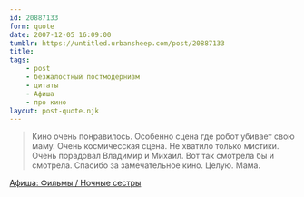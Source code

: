 ```yaml
---
id: 20887133
form: quote
date: 2007-12-05 16:09:00
tumblr: https://untitled.urbansheep.com/post/20887133
title: 
tags:
    - post
    - безжалостный постмодернизм
    - цитаты
    - Афиша
    - про кино
layout: post-quote.njk
---
```


<blockquote>
Кино очень понравилось. Особенно сцена где робот убивает свою маму. Очень космичесская сцена. Не хватило только мистики. Очень порадовал Владимир и Михаил. Вот так смотрела бы и смотрела. Спасибо за замечательное кино. Целую. Мама.
</blockquote>

<a href="http://www.afisha.ru/review/movies/193166/">Афиша: Фильмы / Ночные сестры</a>
